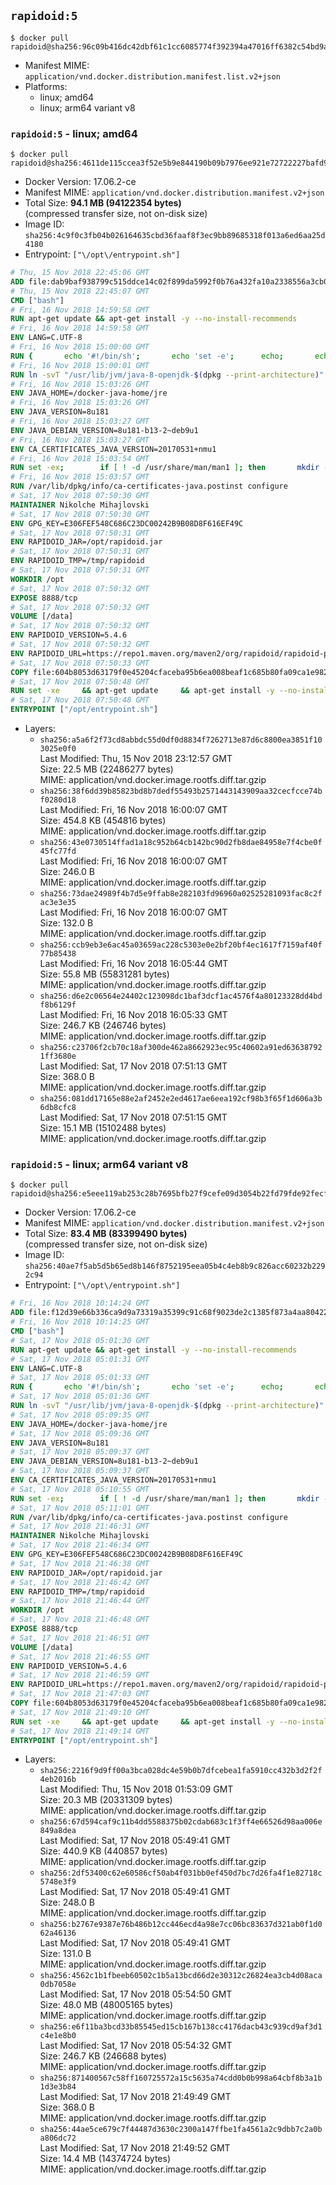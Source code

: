 ## `rapidoid:5`

```console
$ docker pull rapidoid@sha256:96c09b416dc42dbf61c1cc6085774f392394a47016ff6382c54bd9ae8b09d38c
```

-	Manifest MIME: `application/vnd.docker.distribution.manifest.list.v2+json`
-	Platforms:
	-	linux; amd64
	-	linux; arm64 variant v8

### `rapidoid:5` - linux; amd64

```console
$ docker pull rapidoid@sha256:4611de115ccea3f52e5b9e844190b09b7976ee921e72722227bafd95d29d3ae5
```

-	Docker Version: 17.06.2-ce
-	Manifest MIME: `application/vnd.docker.distribution.manifest.v2+json`
-	Total Size: **94.1 MB (94122354 bytes)**  
	(compressed transfer size, not on-disk size)
-	Image ID: `sha256:4c9f0c3fb04b026164635cbd36faaf8f3ec9bb89685318f013a6ed6aa25d4180`
-	Entrypoint: `["\/opt\/entrypoint.sh"]`

```dockerfile
# Thu, 15 Nov 2018 22:45:06 GMT
ADD file:dab9baf938799c515ddce14c02f899da5992f0b76a432fa10a2338556a3cb04f in / 
# Thu, 15 Nov 2018 22:45:07 GMT
CMD ["bash"]
# Fri, 16 Nov 2018 14:59:58 GMT
RUN apt-get update && apt-get install -y --no-install-recommends 		bzip2 		unzip 		xz-utils 	&& rm -rf /var/lib/apt/lists/*
# Fri, 16 Nov 2018 14:59:58 GMT
ENV LANG=C.UTF-8
# Fri, 16 Nov 2018 15:00:00 GMT
RUN { 		echo '#!/bin/sh'; 		echo 'set -e'; 		echo; 		echo 'dirname "$(dirname "$(readlink -f "$(which javac || which java)")")"'; 	} > /usr/local/bin/docker-java-home 	&& chmod +x /usr/local/bin/docker-java-home
# Fri, 16 Nov 2018 15:00:01 GMT
RUN ln -svT "/usr/lib/jvm/java-8-openjdk-$(dpkg --print-architecture)" /docker-java-home
# Fri, 16 Nov 2018 15:03:26 GMT
ENV JAVA_HOME=/docker-java-home/jre
# Fri, 16 Nov 2018 15:03:26 GMT
ENV JAVA_VERSION=8u181
# Fri, 16 Nov 2018 15:03:27 GMT
ENV JAVA_DEBIAN_VERSION=8u181-b13-2~deb9u1
# Fri, 16 Nov 2018 15:03:27 GMT
ENV CA_CERTIFICATES_JAVA_VERSION=20170531+nmu1
# Fri, 16 Nov 2018 15:03:54 GMT
RUN set -ex; 		if [ ! -d /usr/share/man/man1 ]; then 		mkdir -p /usr/share/man/man1; 	fi; 		apt-get update; 	apt-get install -y --no-install-recommends 		openjdk-8-jre-headless="$JAVA_DEBIAN_VERSION" 		ca-certificates-java="$CA_CERTIFICATES_JAVA_VERSION" 	; 	rm -rf /var/lib/apt/lists/*; 		[ "$(readlink -f "$JAVA_HOME")" = "$(docker-java-home)" ]; 		update-alternatives --get-selections | awk -v home="$(readlink -f "$JAVA_HOME")" 'index($3, home) == 1 { $2 = "manual"; print | "update-alternatives --set-selections" }'; 	update-alternatives --query java | grep -q 'Status: manual'
# Fri, 16 Nov 2018 15:03:57 GMT
RUN /var/lib/dpkg/info/ca-certificates-java.postinst configure
# Sat, 17 Nov 2018 07:50:30 GMT
MAINTAINER Nikolche Mihajlovski
# Sat, 17 Nov 2018 07:50:30 GMT
ENV GPG_KEY=E306FEF548C686C23DC00242B9B08D8F616EF49C
# Sat, 17 Nov 2018 07:50:31 GMT
ENV RAPIDOID_JAR=/opt/rapidoid.jar
# Sat, 17 Nov 2018 07:50:31 GMT
ENV RAPIDOID_TMP=/tmp/rapidoid
# Sat, 17 Nov 2018 07:50:31 GMT
WORKDIR /opt
# Sat, 17 Nov 2018 07:50:32 GMT
EXPOSE 8888/tcp
# Sat, 17 Nov 2018 07:50:32 GMT
VOLUME [/data]
# Sat, 17 Nov 2018 07:50:32 GMT
ENV RAPIDOID_VERSION=5.4.6
# Sat, 17 Nov 2018 07:50:32 GMT
ENV RAPIDOID_URL=https://repo1.maven.org/maven2/org/rapidoid/rapidoid-platform/5.4.6/rapidoid-platform-5.4.6.jar
# Sat, 17 Nov 2018 07:50:33 GMT
COPY file:604b8053d63179f0e45204cfaceba95b6ea008beaf1c685b80fa09ca1e982e4c in /opt/ 
# Sat, 17 Nov 2018 07:50:48 GMT
RUN set -xe     && apt-get update     && apt-get install -y --no-install-recommends         ca-certificates curl dirmngr gnupg     && mkdir /platform     && mkdir -p "$RAPIDOID_TMP" 	&& curl -SL "$RAPIDOID_URL" -o $RAPIDOID_JAR 	&& curl -SL "$RAPIDOID_URL.asc" -o $RAPIDOID_JAR.asc 	&& export GNUPGHOME="$(mktemp -d)" 	&& gpg --keyserver ha.pool.sks-keyservers.net --recv-keys $GPG_KEY 	&& gpg --batch --verify $RAPIDOID_JAR.asc $RAPIDOID_JAR 	&& rm -rf "$GNUPGHOME" 	&& rm "$RAPIDOID_JAR.asc" 	&& rm -rf /var/lib/apt/lists/*
# Sat, 17 Nov 2018 07:50:48 GMT
ENTRYPOINT ["/opt/entrypoint.sh"]
```

-	Layers:
	-	`sha256:a5a6f2f73cd8abbdc55d0df0d8834f7262713e87d6c8800ea3851f103025e0f0`  
		Last Modified: Thu, 15 Nov 2018 23:12:57 GMT  
		Size: 22.5 MB (22486277 bytes)  
		MIME: application/vnd.docker.image.rootfs.diff.tar.gzip
	-	`sha256:38f6dd39b85823bd8b7dedf55493b2571443143909aa32cecfcce74bf0280d18`  
		Last Modified: Fri, 16 Nov 2018 16:00:07 GMT  
		Size: 454.8 KB (454816 bytes)  
		MIME: application/vnd.docker.image.rootfs.diff.tar.gzip
	-	`sha256:43e0730514ffad1a18c952b64cb142bc90d2fb8dae84958e7f4cbe0f45fc77fd`  
		Last Modified: Fri, 16 Nov 2018 16:00:07 GMT  
		Size: 246.0 B  
		MIME: application/vnd.docker.image.rootfs.diff.tar.gzip
	-	`sha256:73dae24989f4b7d5e9ffab8e282103fd96960a02525281093fac8c2fac3e3e35`  
		Last Modified: Fri, 16 Nov 2018 16:00:07 GMT  
		Size: 132.0 B  
		MIME: application/vnd.docker.image.rootfs.diff.tar.gzip
	-	`sha256:ccb9eb3e6ac45a03659ac228c5303e0e2bf20bf4ec1617f7159af40f77b85438`  
		Last Modified: Fri, 16 Nov 2018 16:05:44 GMT  
		Size: 55.8 MB (55831281 bytes)  
		MIME: application/vnd.docker.image.rootfs.diff.tar.gzip
	-	`sha256:d6e2c06564e24402c123098dc1baf3dcf1ac4576f4a80123328dd4bdf8b6129f`  
		Last Modified: Fri, 16 Nov 2018 16:05:33 GMT  
		Size: 246.7 KB (246746 bytes)  
		MIME: application/vnd.docker.image.rootfs.diff.tar.gzip
	-	`sha256:c23706f2cb70c18af300de462a8662923ec95c40602a91ed636387921ff3680e`  
		Last Modified: Sat, 17 Nov 2018 07:51:13 GMT  
		Size: 368.0 B  
		MIME: application/vnd.docker.image.rootfs.diff.tar.gzip
	-	`sha256:081dd17165e88e2af2452e2ed4617ae6eea192cf98b3f65f1d606a3b6db8cfc8`  
		Last Modified: Sat, 17 Nov 2018 07:51:15 GMT  
		Size: 15.1 MB (15102488 bytes)  
		MIME: application/vnd.docker.image.rootfs.diff.tar.gzip

### `rapidoid:5` - linux; arm64 variant v8

```console
$ docker pull rapidoid@sha256:e5eee119ab253c28b7695bfb27f9cefe09d3054b22fd79fde92fecf659c8c770
```

-	Docker Version: 17.06.2-ce
-	Manifest MIME: `application/vnd.docker.distribution.manifest.v2+json`
-	Total Size: **83.4 MB (83399490 bytes)**  
	(compressed transfer size, not on-disk size)
-	Image ID: `sha256:40ae7f5ab5d5b65ed8b146f8752195eea05b4c4eb8b9c826acc60232b2292c94`
-	Entrypoint: `["\/opt\/entrypoint.sh"]`

```dockerfile
# Fri, 16 Nov 2018 10:14:24 GMT
ADD file:f12d39e66b336ca9d9a73319a35399c91c68f9023de2c1385f873a4aa804228b in / 
# Fri, 16 Nov 2018 10:14:25 GMT
CMD ["bash"]
# Sat, 17 Nov 2018 05:01:30 GMT
RUN apt-get update && apt-get install -y --no-install-recommends 		bzip2 		unzip 		xz-utils 	&& rm -rf /var/lib/apt/lists/*
# Sat, 17 Nov 2018 05:01:31 GMT
ENV LANG=C.UTF-8
# Sat, 17 Nov 2018 05:01:33 GMT
RUN { 		echo '#!/bin/sh'; 		echo 'set -e'; 		echo; 		echo 'dirname "$(dirname "$(readlink -f "$(which javac || which java)")")"'; 	} > /usr/local/bin/docker-java-home 	&& chmod +x /usr/local/bin/docker-java-home
# Sat, 17 Nov 2018 05:01:36 GMT
RUN ln -svT "/usr/lib/jvm/java-8-openjdk-$(dpkg --print-architecture)" /docker-java-home
# Sat, 17 Nov 2018 05:09:35 GMT
ENV JAVA_HOME=/docker-java-home/jre
# Sat, 17 Nov 2018 05:09:36 GMT
ENV JAVA_VERSION=8u181
# Sat, 17 Nov 2018 05:09:37 GMT
ENV JAVA_DEBIAN_VERSION=8u181-b13-2~deb9u1
# Sat, 17 Nov 2018 05:09:37 GMT
ENV CA_CERTIFICATES_JAVA_VERSION=20170531+nmu1
# Sat, 17 Nov 2018 05:10:55 GMT
RUN set -ex; 		if [ ! -d /usr/share/man/man1 ]; then 		mkdir -p /usr/share/man/man1; 	fi; 		apt-get update; 	apt-get install -y --no-install-recommends 		openjdk-8-jre-headless="$JAVA_DEBIAN_VERSION" 		ca-certificates-java="$CA_CERTIFICATES_JAVA_VERSION" 	; 	rm -rf /var/lib/apt/lists/*; 		[ "$(readlink -f "$JAVA_HOME")" = "$(docker-java-home)" ]; 		update-alternatives --get-selections | awk -v home="$(readlink -f "$JAVA_HOME")" 'index($3, home) == 1 { $2 = "manual"; print | "update-alternatives --set-selections" }'; 	update-alternatives --query java | grep -q 'Status: manual'
# Sat, 17 Nov 2018 05:11:01 GMT
RUN /var/lib/dpkg/info/ca-certificates-java.postinst configure
# Sat, 17 Nov 2018 21:46:31 GMT
MAINTAINER Nikolche Mihajlovski
# Sat, 17 Nov 2018 21:46:34 GMT
ENV GPG_KEY=E306FEF548C686C23DC00242B9B08D8F616EF49C
# Sat, 17 Nov 2018 21:46:38 GMT
ENV RAPIDOID_JAR=/opt/rapidoid.jar
# Sat, 17 Nov 2018 21:46:42 GMT
ENV RAPIDOID_TMP=/tmp/rapidoid
# Sat, 17 Nov 2018 21:46:44 GMT
WORKDIR /opt
# Sat, 17 Nov 2018 21:46:48 GMT
EXPOSE 8888/tcp
# Sat, 17 Nov 2018 21:46:51 GMT
VOLUME [/data]
# Sat, 17 Nov 2018 21:46:55 GMT
ENV RAPIDOID_VERSION=5.4.6
# Sat, 17 Nov 2018 21:46:59 GMT
ENV RAPIDOID_URL=https://repo1.maven.org/maven2/org/rapidoid/rapidoid-platform/5.4.6/rapidoid-platform-5.4.6.jar
# Sat, 17 Nov 2018 21:47:03 GMT
COPY file:604b8053d63179f0e45204cfaceba95b6ea008beaf1c685b80fa09ca1e982e4c in /opt/ 
# Sat, 17 Nov 2018 21:49:10 GMT
RUN set -xe     && apt-get update     && apt-get install -y --no-install-recommends         ca-certificates curl dirmngr gnupg     && mkdir /platform     && mkdir -p "$RAPIDOID_TMP" 	&& curl -SL "$RAPIDOID_URL" -o $RAPIDOID_JAR 	&& curl -SL "$RAPIDOID_URL.asc" -o $RAPIDOID_JAR.asc 	&& export GNUPGHOME="$(mktemp -d)" 	&& gpg --keyserver ha.pool.sks-keyservers.net --recv-keys $GPG_KEY 	&& gpg --batch --verify $RAPIDOID_JAR.asc $RAPIDOID_JAR 	&& rm -rf "$GNUPGHOME" 	&& rm "$RAPIDOID_JAR.asc" 	&& rm -rf /var/lib/apt/lists/*
# Sat, 17 Nov 2018 21:49:14 GMT
ENTRYPOINT ["/opt/entrypoint.sh"]
```

-	Layers:
	-	`sha256:2216f9d9ff00a3bca028dc4e59b0b7dfcebea1fa5910cc432b3d2f2f4eb2016b`  
		Last Modified: Thu, 15 Nov 2018 01:53:09 GMT  
		Size: 20.3 MB (20331309 bytes)  
		MIME: application/vnd.docker.image.rootfs.diff.tar.gzip
	-	`sha256:67d594caf9c11b4dd5588375b02cdab683c1f3ff4e66526d98aa006e849a8dea`  
		Last Modified: Sat, 17 Nov 2018 05:49:41 GMT  
		Size: 440.9 KB (440857 bytes)  
		MIME: application/vnd.docker.image.rootfs.diff.tar.gzip
	-	`sha256:2df53400c62e60586cf50ab4f031bb0ef450d7bc7d26fa4f1e82718c5748e3f9`  
		Last Modified: Sat, 17 Nov 2018 05:49:41 GMT  
		Size: 248.0 B  
		MIME: application/vnd.docker.image.rootfs.diff.tar.gzip
	-	`sha256:b2767e9387e76b486b12cc446ecd4a98e7cc06bc83637d321ab0f1d062a46136`  
		Last Modified: Sat, 17 Nov 2018 05:49:41 GMT  
		Size: 131.0 B  
		MIME: application/vnd.docker.image.rootfs.diff.tar.gzip
	-	`sha256:4562c1b1fbeeb60502c1b5a13bcd66d2e30312c26824ea3cb4d08aca0db7058e`  
		Last Modified: Sat, 17 Nov 2018 05:54:50 GMT  
		Size: 48.0 MB (48005165 bytes)  
		MIME: application/vnd.docker.image.rootfs.diff.tar.gzip
	-	`sha256:e6f11ba3bcd33b85545ed15cb167b138cc4176dacb43c939cd9af3d1c4e1e8b0`  
		Last Modified: Sat, 17 Nov 2018 05:54:32 GMT  
		Size: 246.7 KB (246688 bytes)  
		MIME: application/vnd.docker.image.rootfs.diff.tar.gzip
	-	`sha256:871400567c58ff160725572a15c5635a74cdd0b0b998a64cbf8b3a1b1d3e3b84`  
		Last Modified: Sat, 17 Nov 2018 21:49:49 GMT  
		Size: 368.0 B  
		MIME: application/vnd.docker.image.rootfs.diff.tar.gzip
	-	`sha256:44ae5ce679c7f44487d3630c2300a147ffbe1fa4561a2c9dbb7c2a0ba806dc72`  
		Last Modified: Sat, 17 Nov 2018 21:49:52 GMT  
		Size: 14.4 MB (14374724 bytes)  
		MIME: application/vnd.docker.image.rootfs.diff.tar.gzip
